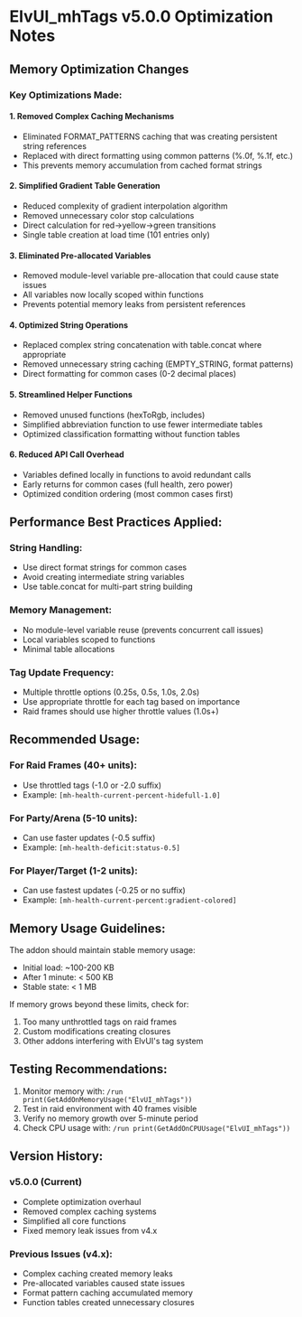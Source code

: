 # ElvUI_mhTags v5.0.0 Optimization Notes

## Memory Optimization Changes

### Key Optimizations Made:

#### 1. **Removed Complex Caching Mechanisms**

- Eliminated FORMAT_PATTERNS caching that was creating persistent string references
- Replaced with direct formatting using common patterns (%.0f, %.1f, etc.)
- This prevents memory accumulation from cached format strings

#### 2. **Simplified Gradient Table Generation**

- Reduced complexity of gradient interpolation algorithm
- Removed unnecessary color stop calculations
- Direct calculation for red->yellow->green transitions
- Single table creation at load time (101 entries only)

#### 3. **Eliminated Pre-allocated Variables**

- Removed module-level variable pre-allocation that could cause state issues
- All variables now locally scoped within functions
- Prevents potential memory leaks from persistent references

#### 4. **Optimized String Operations**

- Replaced complex string concatenation with table.concat where appropriate
- Removed unnecessary string caching (EMPTY_STRING, format patterns)
- Direct formatting for common cases (0-2 decimal places)

#### 5. **Streamlined Helper Functions**

- Removed unused functions (hexToRgb, includes)
- Simplified abbreviation function to use fewer intermediate tables
- Optimized classification formatting without function tables

#### 6. **Reduced API Call Overhead**

- Variables defined locally in functions to avoid redundant calls
- Early returns for common cases (full health, zero power)
- Optimized condition ordering (most common cases first)

## Performance Best Practices Applied:

### String Handling:

- Use direct format strings for common cases
- Avoid creating intermediate string variables
- Use table.concat for multi-part string building

### Memory Management:

- No module-level variable reuse (prevents concurrent call issues)
- Local variables scoped to functions
- Minimal table allocations

### Tag Update Frequency:

- Multiple throttle options (0.25s, 0.5s, 1.0s, 2.0s)
- Use appropriate throttle for each tag based on importance
- Raid frames should use higher throttle values (1.0s+)

## Recommended Usage:

### For Raid Frames (40+ units):

- Use throttled tags (-1.0 or -2.0 suffix)
- Example: `[mh-health-current-percent-hidefull-1.0]`

### For Party/Arena (5-10 units):

- Can use faster updates (-0.5 suffix)
- Example: `[mh-health-deficit:status-0.5]`

### For Player/Target (1-2 units):

- Can use fastest updates (-0.25 or no suffix)
- Example: `[mh-health-current-percent:gradient-colored]`

## Memory Usage Guidelines:

The addon should maintain stable memory usage:

- Initial load: ~100-200 KB
- After 1 minute: < 500 KB
- Stable state: < 1 MB

If memory grows beyond these limits, check for:

1. Too many unthrottled tags on raid frames
2. Custom modifications creating closures
3. Other addons interfering with ElvUI's tag system

## Testing Recommendations:

1. Monitor memory with: `/run print(GetAddOnMemoryUsage("ElvUI_mhTags"))`
2. Test in raid environment with 40 frames visible
3. Verify no memory growth over 5-minute period
4. Check CPU usage with: `/run print(GetAddOnCPUUsage("ElvUI_mhTags"))`

## Version History:

### v5.0.0 (Current)

- Complete optimization overhaul
- Removed complex caching systems
- Simplified all core functions
- Fixed memory leak issues from v4.x

### Previous Issues (v4.x):

- Complex caching created memory leaks
- Pre-allocated variables caused state issues
- Format pattern caching accumulated memory
- Function tables created unnecessary closures
